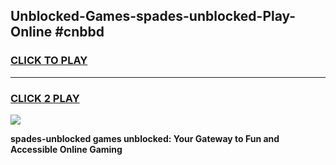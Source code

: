 
## Unblocked-Games-spades-unblocked-Play-Online #cnbbd
<h3>
<a href="https://news.freeplayer.one?title=spades-unblocked&ref=3">CLICK TO PLAY</a></h3>
<hr>

<h3>
<a href="https://news.freeplayer.one?title=spades-unblocked&ref=3">CLICK 2 PLAY</a>
  
</h3>

<a href="https://news.freeplayer.one?title=spades-unblocked&ref=3"><img src="https://clearcache.store/games.png"></a>


**spades-unblocked games unblocked: Your Gateway to Fun and Accessible Online Gaming**
